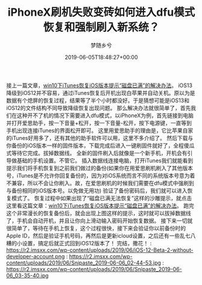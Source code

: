 ﻿---
title: iPhoneX刷机失败变砖如何进入dfu模式恢复和强制刷入新系统？
author: 梦随乡兮
type: post
date: 2019-06-05T18:48:27+00:00
url: /iphonex-dfu.html
featured_image: https://r2.imsxx.com/wp-content/uploads/2019/06/iOS-12-Beta-2-without-developer-account-240x180.png
views:
- 4773
like:
- 1
b2_vote:
- 'a:2:{s:2:"up";i:0;s:4:"down";i:0;}'
categories:
- 笔记
tags:
- dfu模式
- iOS
- iOS12
- iPhoneX
- 刷机失败
- 强刷系统
slug: "iphonex-dfu"
---
接上一篇文章，<a href="https://imsxx.com/itunes-ios.html" target="_blank" rel="noopener noreferrer">win10下iTunes恢复iOS版本提示“磁盘已满”的解决办法</a>。
iOS13降级到iOS12并不容易，通过iTunes恢复后开机出现白苹果并自动关机。原以为是数据有个熄屏的恢复过程，结果等了半个小时都没好。于是猜想可能是iOS13和iOS12的文件结构不同导致降级恢复出现问题。
那么解决办法就很简单了，首先我们在这种开不了机的情况下需要进入dfu模式，以iPhoneX为例，首先链接到电脑并打开爱思助手，按一下音量+松开，按一下音量-松开，按下电源键，一直等到手机出现连接iTunes的界面松开即可。
这里用爱思助手的理由是，它比苹果自家的iTunes好用多了，还有其他的助手软件可以用，这里不多介绍了。
然后下载与你备份的iOS版本一样的固件版本，下载完成后进入一键刷固件就好了，全程傻瓜式等待它完成。拔掉数据线。
全新的固件刷入后就像是一个新手机，开机会有引导做基础的手机设置。不管它。
插入数据线连接电脑，打开iTunes我们就能看到提示我们将手机恢复到之前我们做过的备份(如果你在用爱思刷机刷入了其他版本号，iTunes是不允许你回复备份的，因为对iOS系统而言不同的系统版本号意为着不兼容，所以不会让你刷入。故，在爱思刷机的时候我们需要在dfu模式中强刷到与备份相同的iOS版本号。以免做无用功)
验证了备份密码后，我们就可以进入恢复模式了。
恢复过程中如果出现了“磁盘已满无法恢复”这样的沙雕提示，就点击这里看这篇文章：<a href="https://imsxx.com/itunes-ios.html" target="_blank" rel="noopener noreferrer">win10下iTunes恢复iOS版本提示“磁盘已满”的解决办法</a>。
跑完这个非常漫长的恢复备份后，就会出现上图这样的提示，这时就可以拔掉数据线了，手机会自动开机，并且让你向上滑动输入密码开始恢复数据。
接下来一切就很简单了，等待在手机上恢复，这个过程很快，接下来会验证你以前备份时的Apple ID，然后是验证手机号码，再然后是更新icloud设置，之后还有一些乱七八糟的小设置，搞定后就正式回到iOS12版本了！
完结，撒花！
: https://r2.imsxx.com/wp-content/uploads/2019/06/iOS-12-Beta-2-without-developer-account.png
: https://r2.imsxx.com/wp-content/uploads/2019/06/Snipaste_2019-06-06_02-44-53.jpg
: https://r2.imsxx.com/wp-content/uploads/2019/06/Snipaste_2019-06-06_03-35-40.jpg
